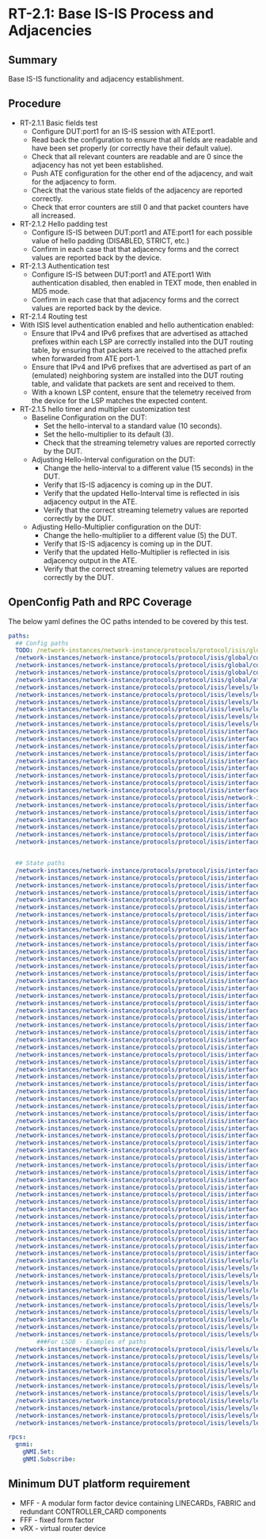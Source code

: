 # RT-2.1: Base IS-IS Process and Adjacencies

## Summary

Base IS-IS functionality and adjacency establishment.

## Procedure

*   RT-2.1.1 Basic fields test
    *   Configure DUT:port1 for an IS-IS session with ATE:port1.
    *   Read back the configuration to ensure that all fields are readable and
        have been set properly (or correctly have their default value).
    *   Check that all relevant counters are readable and are 0 since the
        adjacency has not yet been established.
    *   Push ATE configuration for the other end of the adjacency, and wait for
        the adjacency to form.
    *   Check that the various state fields of the adjacency are reported
        correctly.
    *   Check that error counters are still 0 and that packet counters have all
        increased.
*   RT-2.1.2 Hello padding test
    *   Configure IS-IS between DUT:port1 and ATE:port1 for each possible value
        of hello padding (DISABLED, STRICT, etc.)
    *   Confirm in each case that that adjacency forms and the correct values
        are reported back by the device.
*   RT-2.1.3 Authentication test
    *   Configure IS-IS between DUT:port1 and ATE:port1 With authentication
        disabled, then enabled in TEXT mode, then enabled in MD5 mode.
    *   Confirm in each case that that adjacency forms and the correct values
        are reported back by the device.
*   RT-2.1.4 Routing test
*   With ISIS level authentication enabled and hello authentication enabled:
    *   Ensure that IPv4 and IPv6 prefixes that are advertised as attached
            prefixes within each LSP are correctly installed into the DUT
            routing table, by ensuring that packets are received to the attached
            prefix when forwarded from ATE port-1.
    *   Ensure that IPv4 and IPv6 prefixes that are advertised as part of an
            (emulated) neighboring system are installed into the DUT routing
            table, and validate that packets are sent and received to them.
    *   With a known LSP content, ensure that the telemetry received from the
        device for the LSP matches the expected content.
*   RT-2.1.5 hello timer and multiplier customization test
    * Baseline Configuration on the DUT:
        * Set the hello-interval to a standard value (10 seconds).
        * Set the hello-multiplier to its default (3).
        * Check that the streaming telemetry values are reported correctly by the DUT.
    * Adjusting Hello-Interval configuration on the DUT:
        * Change the hello-interval to a different value (15 seconds) in the DUT.
        * Verify that IS-IS adjacency is coming up in the DUT.
        * Verify that the updated Hello-Interval time is reflected in isis adjacency output in the ATE.
        * Verify that the correct streaming telemetry values are reported correctly by the DUT.
    * Adjusting Hello-Multiplier configuration on the DUT:
        * Change the hello-multiplier to a different value (5) the DUT.
        * Verify that IS-IS adjacency is coming up in the DUT.
        * Verify that the updated Hello-Multiplier is reflected in isis adjacency output in the ATE.
        * Verify that the correct streaming telemetry values are reported correctly by the DUT.

## OpenConfig Path and RPC Coverage

The below yaml defines the OC paths intended to be covered by this test.

```yaml
paths:
  ## Config paths
  TODO: /network-instances/network-instance/protocols/protocol/isis/global/config/authentication-check:
  /network-instances/network-instance/protocols/protocol/isis/global/config/net:
  /network-instances/network-instance/protocols/protocol/isis/global/config/level-capability:
  /network-instances/network-instance/protocols/protocol/isis/global/config/hello-padding:
  /network-instances/network-instance/protocols/protocol/isis/global/afi-safi/af/config/enabled:
  /network-instances/network-instance/protocols/protocol/isis/levels/level/config/level-number:
  /network-instances/network-instance/protocols/protocol/isis/levels/level/config/enabled:
  /network-instances/network-instance/protocols/protocol/isis/levels/level/authentication/config/enabled:
  /network-instances/network-instance/protocols/protocol/isis/levels/level/authentication/config/auth-mode:
  /network-instances/network-instance/protocols/protocol/isis/levels/level/authentication/config/auth-password:
  /network-instances/network-instance/protocols/protocol/isis/levels/level/authentication/config/auth-type:
  /network-instances/network-instance/protocols/protocol/isis/interfaces/interface/config/interface-id:
  /network-instances/network-instance/protocols/protocol/isis/interfaces/interface/config/enabled:
  /network-instances/network-instance/protocols/protocol/isis/interfaces/interface/config/circuit-type:
  /network-instances/network-instance/protocols/protocol/isis/interfaces/interface/timers/config/csnp-interval:
  /network-instances/network-instance/protocols/protocol/isis/interfaces/interface/timers/config/lsp-pacing-interval:
  /network-instances/network-instance/protocols/protocol/isis/interfaces/interface/levels/level/config/level-number:
  /network-instances/network-instance/protocols/protocol/isis/interfaces/interface/levels/level/timers/config/hello-interval:
  /network-instances/network-instance/protocols/protocol/isis/interfaces/interface/levels/level/timers/config/hello-multiplier:
  /network-instances/network-instance/protocols/protocol/isis/interfaces/interface/levels/level/hello-authentication/config/auth-mode:
  /network-instances/network-instance/protocols/protocol/isis/network-instances/network-instance/protocols/protocol/isis/interfaces/interface/levels/level/hello-authentication/config/auth-password:
  /network-instances/network-instance/protocols/protocol/isis/interfaces/interface/levels/level/hello-authentication/config/auth-type:
  /network-instances/network-instance/protocols/protocol/isis/interfaces/interface/levels/level/hello-authentication/config/enabled:
  /network-instances/network-instance/protocols/protocol/isis/interfaces/interface/afi-safi/af/config/afi-name:
  /network-instances/network-instance/protocols/protocol/isis/interfaces/interface/afi-safi/af/config/safi-name:
  /network-instances/network-instance/protocols/protocol/isis/interfaces/interface/afi-safi/af/config/metric:
  /network-instances/network-instance/protocols/protocol/isis/interfaces/interface/afi-safi/af/config/enabled:


  ## State paths
  /network-instances/network-instance/protocols/protocol/isis/interfaces/interface/levels/level/adjacencies/adjacency/state/adjacency-state:
  /network-instances/network-instance/protocols/protocol/isis/interfaces/interface/levels/level/adjacencies/adjacency/state/neighbor-ipv4-address:
  /network-instances/network-instance/protocols/protocol/isis/interfaces/interface/levels/level/adjacencies/adjacency/state/neighbor-ipv6-address:
  /network-instances/network-instance/protocols/protocol/isis/interfaces/interface/levels/level/adjacencies/adjacency/state/system-id:
  /network-instances/network-instance/protocols/protocol/isis/interfaces/interface/levels/level/afi-safi/af/state/afi-name:
  /network-instances/network-instance/protocols/protocol/isis/interfaces/interface/levels/level/afi-safi/af/state/metric:
  /network-instances/network-instance/protocols/protocol/isis/interfaces/interface/levels/level/afi-safi/af/state/safi-name:
  /network-instances/network-instance/protocols/protocol/isis/interfaces/interface/levels/level/afi-safis/afi-safi/state/metric:
  /network-instances/network-instance/protocols/protocol/isis/interfaces/interface/levels/level/packet-counters/cnsp/dropped:
  /network-instances/network-instance/protocols/protocol/isis/interfaces/interface/levels/level/packet-counters/cnsp/processed:
  /network-instances/network-instance/protocols/protocol/isis/interfaces/interface/levels/level/packet-counters/cnsp/received:
  /network-instances/network-instance/protocols/protocol/isis/interfaces/interface/levels/level/packet-counters/cnsp/sent:
  /network-instances/network-instance/protocols/protocol/isis/interfaces/interface/levels/level/packet-counters/iih/dropped:
  /network-instances/network-instance/protocols/protocol/isis/interfaces/interface/levels/level/packet-counters/iih/processed:
  /network-instances/network-instance/protocols/protocol/isis/interfaces/interface/levels/level/packet-counters/iih/received:
  /network-instances/network-instance/protocols/protocol/isis/interfaces/interface/levels/level/packet-counters/iih/retransmit:
  /network-instances/network-instance/protocols/protocol/isis/interfaces/interface/levels/level/packet-counters/iih/sent:
  /network-instances/network-instance/protocols/protocol/isis/interfaces/interface/levels/level/packet-counters/lsp/dropped:
  /network-instances/network-instance/protocols/protocol/isis/interfaces/interface/levels/level/packet-counters/lsp/processed:
  /network-instances/network-instance/protocols/protocol/isis/interfaces/interface/levels/level/packet-counters/lsp/received:
  /network-instances/network-instance/protocols/protocol/isis/interfaces/interface/levels/level/packet-counters/lsp/retransmit:
  /network-instances/network-instance/protocols/protocol/isis/interfaces/interface/levels/level/packet-counters/lsp/sent:
  /network-instances/network-instance/protocols/protocol/isis/interfaces/interface/levels/level/packet-counters/psnp/dropped:
  /network-instances/network-instance/protocols/protocol/isis/interfaces/interface/levels/level/packet-counters/psnp/processed:
  /network-instances/network-instance/protocols/protocol/isis/interfaces/interface/levels/level/packet-counters/psnp/received:
  /network-instances/network-instance/protocols/protocol/isis/interfaces/interface/levels/level/packet-counters/psnp/retransmit:
  /network-instances/network-instance/protocols/protocol/isis/interfaces/interface/levels/level/packet-counters/psnp/sent:
  /network-instances/network-instance/protocols/protocol/isis/interfaces/interface/levels/level/timers/state/hello-interval:
  /network-instances/network-instance/protocols/protocol/isis/interfaces/interface/levels/level/timers/state/hello-multiplier:
  /network-instances/network-instance/protocols/protocol/isis/interfaces/interfaces/circuit-counters/state/adj-changes:
  /network-instances/network-instance/protocols/protocol/isis/interfaces/interfaces/circuit-counters/state/adj-number:
  /network-instances/network-instance/protocols/protocol/isis/interfaces/interfaces/circuit-counters/state/auth-fails:
  /network-instances/network-instance/protocols/protocol/isis/interfaces/interfaces/circuit-counters/state/auth-type-fails:
  /network-instances/network-instance/protocols/protocol/isis/interfaces/interfaces/circuit-counters/state/id-field-len-mismatches:
  /network-instances/network-instance/protocols/protocol/isis/interfaces/interfaces/circuit-counters/state/lan-dis-changes:
  /network-instances/network-instance/protocols/protocol/isis/interfaces/interfaces/circuit-counters/state/max-area-address-mismatch:
  /network-instances/network-instance/protocols/protocol/isis/interfaces/interfaces/circuit-counters/state/rejected-adj:
  /network-instances/network-instance/protocols/protocol/isis/interfaces/interfaces/levels/level/adjacencies/adjacency/state/adjacency-state:
  /network-instances/network-instance/protocols/protocol/isis/interfaces/interfaces/levels/level/adjacencies/adjacency/state/area-address:
  /network-instances/network-instance/protocols/protocol/isis/interfaces/interfaces/levels/level/adjacencies/adjacency/state/dis-system-id:
  /network-instances/network-instance/protocols/protocol/isis/interfaces/interfaces/levels/level/adjacencies/adjacency/state/local-extended-system-id:
  /network-instances/network-instance/protocols/protocol/isis/interfaces/interfaces/levels/level/adjacencies/adjacency/state/multi-topology:
  /network-instances/network-instance/protocols/protocol/isis/interfaces/interfaces/levels/level/adjacencies/adjacency/state/neighbor-circuit-type:
  /network-instances/network-instance/protocols/protocol/isis/interfaces/interfaces/levels/level/adjacencies/adjacency/state/neighbor-extended-system-id:
  /network-instances/network-instance/protocols/protocol/isis/interfaces/interfaces/levels/level/adjacencies/adjacency/state/neighbor-ipv4-address:
  /network-instances/network-instance/protocols/protocol/isis/interfaces/interfaces/levels/level/adjacencies/adjacency/state/neighbor-ipv6-address:
  /network-instances/network-instance/protocols/protocol/isis/interfaces/interfaces/levels/level/adjacencies/adjacency/state/neighbor-snpa:
  /network-instances/network-instance/protocols/protocol/isis/interfaces/interfaces/levels/level/adjacencies/adjacency/state/nlpid:
  /network-instances/network-instance/protocols/protocol/isis/interfaces/interfaces/levels/level/adjacencies/adjacency/state/priority:
  /network-instances/network-instance/protocols/protocol/isis/interfaces/interfaces/levels/level/adjacencies/adjacency/state/remaining-hold-time:
  /network-instances/network-instance/protocols/protocol/isis/interfaces/interfaces/levels/level/adjacencies/adjacency/state/restart-status:
  /network-instances/network-instance/protocols/protocol/isis/interfaces/interfaces/levels/level/adjacencies/adjacency/state/restart-support:
  /network-instances/network-instance/protocols/protocol/isis/interfaces/interfaces/levels/level/adjacencies/adjacency/state/restart-suppress:
  /network-instances/network-instance/protocols/protocol/isis/levels/level/system-level-counters/state/auth-fails:
  /network-instances/network-instance/protocols/protocol/isis/levels/level/system-level-counters/state/auth-type-fails:
  /network-instances/network-instance/protocols/protocol/isis/levels/level/system-level-counters/state/corrupted-lsps:
  /network-instances/network-instance/protocols/protocol/isis/levels/level/system-level-counters/state/database-overloads:
  /network-instances/network-instance/protocols/protocol/isis/levels/level/system-level-counters/state/exceeded-max-seq-nums:
  /network-instances/network-instance/protocols/protocol/isis/levels/level/system-level-counters/state/id-len-mismatch:
  /network-instances/network-instance/protocols/protocol/isis/levels/level/system-level-counters/state/lsp-errors:
  /network-instances/network-instance/protocols/protocol/isis/levels/level/system-level-counters/state/max-area-address-mismatches:
  /network-instances/network-instance/protocols/protocol/isis/levels/level/system-level-counters/state/own-lsp-purges:
  /network-instances/network-instance/protocols/protocol/isis/levels/level/system-level-counters/state/seq-num-skips:
  /network-instances/network-instance/protocols/protocol/isis/levels/level/system-level-counters/state/spf-runs:
        ###For LSDB - Examples of paths
  /network-instances/network-instance/protocols/protocol/isis/levels/level/link-state-database/lsp/state/lsp-id:
  /network-instances/network-instance/protocols/protocol/isis/levels/level/link-state-database/lsp/state/maximum-area-addresses:
  /network-instances/network-instance/protocols/protocol/isis/levels/level/link-state-database/lsp/state/pdu-type:
  /network-instances/network-instance/protocols/protocol/isis/levels/level/link-state-database/lsp/state/sequence-number:
  /network-instances/network-instance/protocols/protocol/isis/levels/level/link-state-database/lsp/tlvs/tlv/state/type:
  /network-instances/network-instance/protocols/protocol/isis/levels/level/link-state-database/lsp/tlvs/tlv/area-address/state/address:
  /network-instances/network-instance/protocols/protocol/isis/levels/level/link-state-database/lsp/tlvs/tlv/hostname/state/hostname:
  /network-instances/network-instance/protocols/protocol/isis/levels/level/link-state-database/lsp/tlvs/tlv/ipv4-interface-addresses/state/address:
  /network-instances/network-instance/protocols/protocol/isis/levels/level/link-state-database/lsp/tlvs/tlv/ipv6-interface-addresses/state/address:
  /network-instances/network-instance/protocols/protocol/isis/levels/level/link-state-database/lsp/tlvs/tlv/ipv4-te-router-id/state:
  /network-instances/network-instance/protocols/protocol/isis/levels/level/link-state-database/lsp/tlvs/tlv/ipv6-te-router-id/state:

rpcs:
  gnmi:
    gNMI.Set:
    gNMI.Subscribe:
```

## Minimum DUT platform requirement

* MFF - A modular form factor device containing LINECARDs, FABRIC and redundant CONTROLLER_CARD components
* FFF - fixed form factor
* vRX - virtual router device
